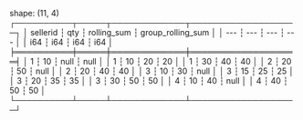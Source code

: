 shape: (11, 4)
┌──────────┬─────┬─────────────┬───────────────────┐
│ sellerid ┆ qty ┆ rolling_sum ┆ group_rolling_sum │
│ ---      ┆ --- ┆ ---         ┆ ---               │
│ i64      ┆ i64 ┆ i64         ┆ i64               │
╞══════════╪═════╪═════════════╪═══════════════════╡
│ 1        ┆ 10  ┆ null        ┆ null              │
│ 1        ┆ 10  ┆ 20          ┆ 20                │
│ 1        ┆ 30  ┆ 40          ┆ 40                │
│ 2        ┆ 20  ┆ 50          ┆ null              │
│ 2        ┆ 20  ┆ 40          ┆ 40                │
│ 3        ┆ 10  ┆ 30          ┆ null              │
│ 3        ┆ 15  ┆ 25          ┆ 25                │
│ 3        ┆ 20  ┆ 35          ┆ 35                │
│ 3        ┆ 30  ┆ 50          ┆ 50                │
│ 4        ┆ 10  ┆ 40          ┆ null              │
│ 4        ┆ 40  ┆ 50          ┆ 50                │
└──────────┴─────┴─────────────┴───────────────────┘